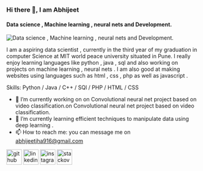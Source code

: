 ### Hi there 👋, I am Abhijeet
#### Data science , Machine learning , neural nets and Development.
![Data science , Machine learning , neural nets and Development.](https://media-exp1.licdn.com/dms/image/C5616AQFlqJWzHyrjYw/profile-displaybackgroundimage-shrink_200_800/0/1607179391988?e=1612396800&v=beta&t=PUytEgWfOhKj5v2srei-acq9gfnzfOtXTMDkKjB3gpk)

I am a aspiring data scientist , currently in the third year of my graduation in computer Science at MIT world peace university situated in Pune. I really enjoy learning languages like python , java , sql and also working on projects on machine learning , neural nets . I am also good at making websites using languages such as html , css , php as well as javascript .

Skills: Python / Java / C++ / SQl / PHP / HTML / CSS

- 🔭 I’m currently working on on Convolutional neural net project based on video classification.on Convolutional neural net project based on video classification. 
- 🌱 I’m currently learning efficient techniques to manipulate data using deep learning . 
- 📫 How to reach me:  you can message me on abhijeetjha916@gmail.com 


[<img src='https://cdn.jsdelivr.net/npm/simple-icons@3.0.1/icons/github.svg' alt='github' height='40'>](https://github.com/iamAbhi-916)  [<img src='https://cdn.jsdelivr.net/npm/simple-icons@3.0.1/icons/linkedin.svg' alt='linkedin' height='40'>](https://www.linkedin.com/in/abhijeet-jha-731630169/)  [<img src='https://cdn.jsdelivr.net/npm/simple-icons@3.0.1/icons/instagram.svg' alt='instagram' height='40'>](https://www.instagram.com/abhijeet_jha916/)  [<img src='https://cdn.jsdelivr.net/npm/simple-icons@3.0.1/icons/stackoverflow.svg' alt='stackoverflow' height='40'>](https://stackoverflow.com/users/14471566)  

